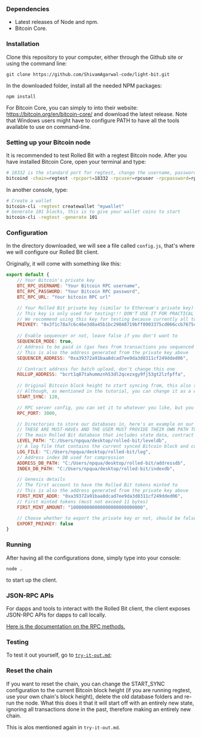 
### Dependencies

* Latest releases of Node and npm.
* Bitcoin Core.

### Installation

Clone this repository to your computer, either through the Github site or using the command line:

```
git clone https://github.com/ShivamAgarwal-code/light-bit.git
```

In the downloaded folder, install all the needed NPM packages:

```
npm install 
```

For Bitcoin Core, you can simply to into their website: https://bitcoin.org/en/bitcoin-core/ and download the latest release. Note that Windows users might have to configure PATH to have all the tools available to use on command-line.

### Setting up your Bitcoin node

It is recommended to test Rolled Bit with a regtest Bitcoin node. After you have installed Bitcoin Core, open your terminal and type:

```sh
# 18332 is the standard port for regtest, change the username, password and fallback fee if you want
bitcoind -chain=regtest -rpcport=18332 -rpcuser=rpcuser -rpcpassword=rpcpass -fallbackfee=0.000001
```

In another console, type:

```sh
# Create a wallet
bitcoin-cli -regtest createwallet "mywallet"
# Generate 101 blocks, this is to give your wallet coins to start
bitcoin-cli -regtest -generate 101
```

### Configuration

In the directory downloaded, we will see a file called `config.js`, that's where we will configure our Rolled Bit client.

Originally, it will come with something like this:

```js
export default {
    // Your Bitcoin's private key
    BTC_RPC_USERNAME: "Your Bitcoin RPC username",
    BTC_RPC_PASSWORD: "Your Bitcoin RPC password",
    BTC_RPC_URL: "Your bitcoin RPC url"

    // Your Rolled Bit private key (similar to Ethereum's private key)
    // This key is only used for testing!!! DON'T USE IT FOR PRACTICAL PURPOSES!
    // We recommend using this key for testing because currently all tokens are minted to this account
    PRIVKEY: "0x3f1c78a7c6c46e3d8a45b1bc29048719bff0903375cd066ccb7675ce4c77752e",
    
    // Enable sequencer or not, leave false if you don't want to
    SEQUENCER_MODE: true,
    // Address to be paid in (gas fees from transactions you sequenced will bet transferred to this address)
    // This is also the address generated from the private key above
    SEQUENCER_ADDRESS: "0xa39372a91baa8dcad7ee9da3d8311cf249dded06",

    // Contract address for batch upload, don't change this one
    ROLLUP_ADDRESS: "bcrt1q87tahummznh53dl2qcezxgy9fj53gt2lzfpffa",
    
    // Original Bitcoin block height to start syncing from, this also should not be changed
    // Although, as mentioned in the tutorial, you can change it as a way to reset the chain
    START_SYNC: 120,

    // RPC server config, you can set it to whatever you like, but you should just leave it 3000 cause our tests use it.
    RPC_PORT: 3000,

    // Directories to store our databases in, here's an example on our computer.
    // THESE ARE MUST-HAVEs AND THE USER MUST PROVIDE THEIR OWN PATH TO HAVE THE DATABASE STORED
    // The main Rolled Bit database that includes state data, contract storage, etc.
    LEVEL_PATH: "C:/Users/npqua/desktop/rolled-bit/leveldb",
    // A log file that contains the current synced Bitcoin block and current address index
    LOG_FILE: "C:/Users/npqua/desktop/rolled-bit/log",
    // Address index DB used for compression
    ADDRESS_DB_PATH: "C:/Users/npqua/desktop/rolled-bit/addressdb",
    INDEX_DB_PATH: "C:/Users/npqua/desktop/rolled-bit/indexdb",

    // Genesis details
    // The first account to have the Rolled Bit tokens minted to
    // This is also the address generated from the private key above
    FIRST_MINT_ADDR: "0xa39372a91baa8dcad7ee9da3d8311cf249dded06",
    // First minted tokens (must not exceed 11 bytes)
    FIRST_MINT_AMOUNT: "100000000000000000000000000",

    // Choose whether to export the private key or not, should be false unless you are doing something really special and dangerous.
    EXPORT_PRIVKEY: false
}
```

### Running 

After having all the configurations done, simply type into your console:

```
node .
```

to start up the client.

### JSON-RPC APIs

For dapps and tools to interact with the Rolled Bit client, the client exposes JSON-RPC APIs for dapps to call locally.

[Here is the documentation on the RPC methods.](./RPC.md)

### Testing

To test it out yourself, go to [`try-it-out.md`](./try-it-out.md);

### Reset the chain

If you want to reset the chain, you can change the START_SYNC configuration to the current Bitcoin block height (if you are running regtest, use your own chain's block height), delete the old database folders and re-run the node. What this does it that it will start off with an entirely new state, ignoring all transactions done in the past, therefore making an entirely new chain.

This is alos mentioned again in `try-it-out.md`.
